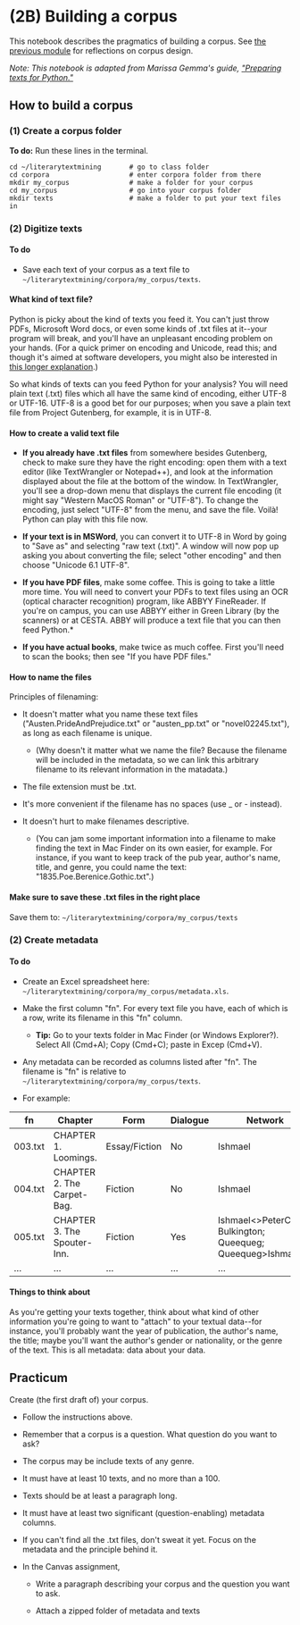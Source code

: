 # (2B) Building a corpus

This notebook describes the pragmatics of building a corpus. See [the previous module](2A_intro_to_corpora.md#A-corpus-is-a-question) for reflections on corpus design.

*Note: This notebook is adapted from Marissa Gemma's guide, ["Preparing texts for Python."](https://github.com/quadrismegistus/python-dighum/wiki/Preparing-texts-for-Python)*


## How to build a corpus

### (1) Create a corpus folder

**To do:** Run these lines in the terminal.

```
cd ~/literarytextmining       # go to class folder
cd corpora                    # enter corpora folder from there
mkdir my_corpus               # make a folder for your corpus
cd my_corpus                  # go into your corpus folder
mkdir texts                   # make a folder to put your text files in
```


### (2) Digitize texts

#### To do

* Save each text of your corpus as a text file to `~/literarytextmining/corpora/my_corpus/texts`.

#### What kind of text file?

Python is picky about the kind of texts you feed it. You can't just throw PDFs, Microsoft Word docs, or even some kinds of .txt files at it--your program will break, and you'll have an unpleasant encoding problem on your hands. (For a quick primer on encoding and Unicode, read this; and though it's aimed at software developers, you might also be interested in [this longer explanation](https://www.joelonsoftware.com/2003/10/08/the-absolute-minimum-every-software-developer-absolutely-positively-must-know-about-unicode-and-character-sets-no-excuses/).)

So what kinds of texts can you feed Python for your analysis? You will need plain text (.txt) files which all have the same kind of encoding, either UTF-8 or UTF-16. UTF-8 is a good bet for our purposes; when you save a plain text file from Project Gutenberg, for example, it is in UTF-8.

#### How to create a valid text file

* **If you already have .txt files** from somewhere besides Gutenberg, check to make sure they have the right encoding: open them with a text editor (like TextWrangler or Notepad++), and look at the information displayed about the file at the bottom of the window. In TextWrangler, you'll see a drop-down menu that displays the current file encoding (it might say "Western MacOS Roman" or "UTF-8"). To change the encoding, just select "UTF-8" from the menu, and save the file. Voilà! Python can play with this file now.

* **If your text is in MSWord**, you can convert it to UTF-8 in Word by going to "Save as" and selecting "raw text (.txt)". A window will now pop up asking you about converting the file; select "other encoding" and then choose "Unicode 6.1 UTF-8".

* **If you have PDF files**, make some coffee. This is going to take a little more time. You will need to convert your PDFs to text files using an OCR (optical character recognition) program, like ABBYY FineReader. If you're on campus, you can use ABBYY either in Green Library (by the scanners) or at CESTA. ABBY will produce a text file that you can then feed Python.*

* **If you have actual books**, make twice as much coffee. First you'll need to scan the books; then see "If you have PDF files."

#### How to name the files

Principles of filenaming:

* It doesn't matter what you name these text files ("Austen.PrideAndPrejudice.txt" or "austen_pp.txt" or "novel02245.txt"), as long as each filename is unique.

	* (Why doesn't it matter what we name the file? Because the filename will be included in the metadata, so we can link this arbitrary filename to its relevant information in the matadata.)


* The file extension must be .txt.
	

* It's more convenient if the filename has no spaces (use _ or - instead).

* It doesn't hurt to make filenames descriptive.

	* (You can jam some important information into a filename to make finding the text in Mac Finder on its own easier, for example. For instance, if you want to keep track of the pub year, author's name, title, and genre, you could name the text: "1835.Poe.Berenice.Gothic.txt".)



#### Make sure to save these .txt files in the right place

Save them to:
`~/literarytextmining/corpora/my_corpus/texts`

### (2) Create metadata

#### To do

* Create an Excel spreadsheet here: `~/literarytextmining/corpora/my_corpus/metadata.xls`.

* Make the first column "fn". For every text file you have, each of which is a row, write its filename in this "fn" column.

	* ****Tip:**** Go to your texts folder in Mac Finder (or Windows Explorer?). Select All (Cmd+A); Copy (Cmd+C); paste in Excep (Cmd+V).

* Any metadata can be recorded as columns listed after "fn". The filename is "fn" is relative to `~/literarytextmining/corpora/my_corpus/texts`.

* For example:

| fn      | Chapter                             | Form          | Dialogue | Network                                                                                                                                          |
|---------|-------------------------------------|---------------|----------|--------------------------------------------------------------------------------------------------------------------------------------------------|
| 003.txt | CHAPTER 1. Loomings.                | Essay/Fiction | No       | Ishmael                                                                                                                                          |
| 004.txt | CHAPTER 2. The Carpet-Bag.          | Fiction       | No       | Ishmael                                                                                                                                          |
| 005.txt | CHAPTER 3. The Spouter-Inn.         | Fiction       | Yes      | Ishmael<>PeterCoffin; Bulkington; Queequeg; Queequeg>Ishmael                                                                                     |
| …       | …                                   | …             | …        | …                                                                                                                                                |


#### Things to think about

As you're getting your texts together, think about what kind of other information you're going to want to "attach" to your textual data--for instance, you'll probably want the year of publication, the author's name, the title; maybe you'll want the author's gender or nationality, or the genre of the text. This is all metadata: data about your data.

## Practicum

Create (the first draft of) your corpus.

* Follow the instructions above.

* Remember that a corpus is a question. What question do you want to ask?

* The corpus may be include texts of any genre.

* It must have at least 10 texts, and no more than a 100.

* Texts should be at least a paragraph long.

* It must have at least two significant (question-enabling) metadata columns.

* If you can't find all the .txt files, don't sweat it yet. Focus on the metadata and the principle behind it.

* In the Canvas assignment,

	* Write a paragraph describing your corpus and the question you want to ask.

	* Attach a zipped folder of metadata and texts 